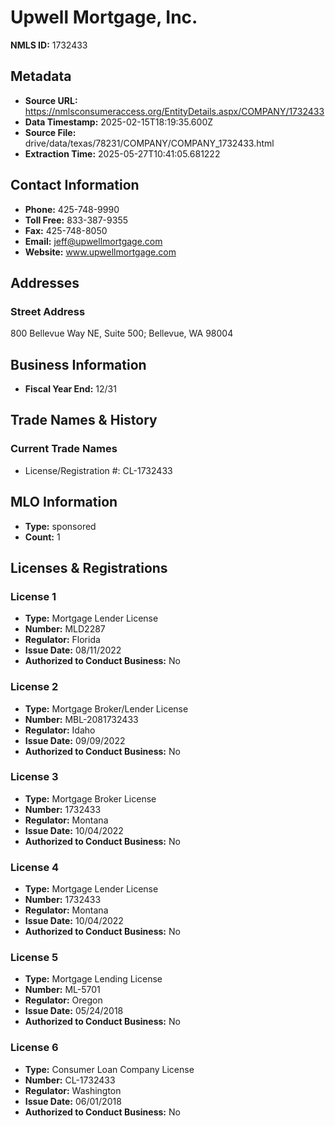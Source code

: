 # Upwell Mortgage, Inc.

**NMLS ID:** 1732433

## Metadata
- **Source URL:** https://nmlsconsumeraccess.org/EntityDetails.aspx/COMPANY/1732433
- **Data Timestamp:** 2025-02-15T18:19:35.600Z
- **Source File:** drive/data/texas/78231/COMPANY/COMPANY_1732433.html
- **Extraction Time:** 2025-05-27T10:41:05.681222

## Contact Information
- **Phone:** 425-748-9990
- **Toll Free:** 833-387-9355
- **Fax:** 425-748-8050
- **Email:** jeff@upwellmortgage.com
- **Website:** www.upwellmortgage.com

## Addresses
### Street Address
800 Bellevue Way NE, Suite 500; Bellevue, WA 98004

## Business Information
- **Fiscal Year End:** 12/31

## Trade Names & History
### Current Trade Names
- License/Registration #: CL-1732433

## MLO Information
- **Type:** sponsored
- **Count:** 1

## Licenses & Registrations

### License 1
- **Type:** Mortgage Lender License
- **Number:** MLD2287
- **Regulator:** Florida
- **Issue Date:** 08/11/2022
- **Authorized to Conduct Business:** No

### License 2
- **Type:** Mortgage Broker/Lender License
- **Number:** MBL-2081732433
- **Regulator:** Idaho
- **Issue Date:** 09/09/2022
- **Authorized to Conduct Business:** No

### License 3
- **Type:** Mortgage Broker License
- **Number:** 1732433
- **Regulator:** Montana
- **Issue Date:** 10/04/2022
- **Authorized to Conduct Business:** No

### License 4
- **Type:** Mortgage Lender License
- **Number:** 1732433
- **Regulator:** Montana
- **Issue Date:** 10/04/2022
- **Authorized to Conduct Business:** No

### License 5
- **Type:** Mortgage Lending License
- **Number:** ML-5701
- **Regulator:** Oregon
- **Issue Date:** 05/24/2018
- **Authorized to Conduct Business:** No

### License 6
- **Type:** Consumer Loan Company License
- **Number:** CL-1732433
- **Regulator:** Washington
- **Issue Date:** 06/01/2018
- **Authorized to Conduct Business:** No
